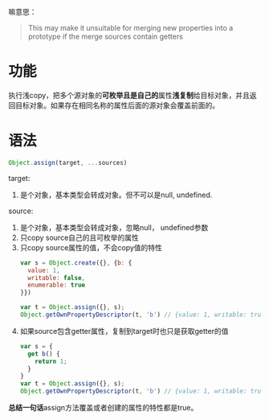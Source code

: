 嘛意思：
> This may make it unsuitable for merging new properties into a prototype if the merge sources contain getters
> 

# 功能
执行浅copy，把多个源对象的**可枚举且是自己的**属性**浅复制**给目标对象，并且返回目标对象。如果存在相同名称的属性后面的源对象会覆盖前面的。

# 语法
```javascript
Object.assign(target, ...sources)
```
target: 
1. 是个对象，基本类型会转成对象。但不可以是null, undefined.

source:
1. 是个对象，基本类型会转成对象，忽略null， undefined参数
2. 只copy source自己的且可枚举的属性
3. 只copy source属性的值，不会copy值的特性
	```javascript
	var s = Object.create({}, {b: {
	  value: 1, 
	  writable: false,
	  enumerable: true
	}})

	var t = Object.assign({}, s);
	Object.getOwnPropertyDescriptor(t, 'b') // {value: 1, writable: true, enumerable: true, configurable: true}
	```
4. 如果source包含getter属性，复制到target时也只是获取getter的值
	```javascript
	var s = {
	  get b() {
	    return 1;
	  }
	}
	var t = Object.assign({}, s);
	Object.getOwnPropertyDescriptor(t, 'b') // {value: 1, writable: true, enumerable: true, configurable: true}
	```
**总结一句话**assign方法覆盖或者创建的属性的特性都是true。